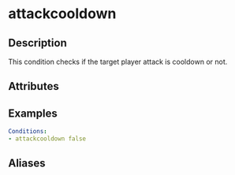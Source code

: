 # attackcooldown
## Description
This condition checks if the target player attack is cooldown or not.

## Attributes

## Examples
```yml
Conditions:
- attackcooldown false
```

## Aliases